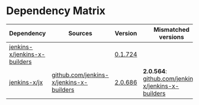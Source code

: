# Dependency Matrix

Dependency | Sources | Version | Mismatched versions
---------- | ------- | ------- | -------------------
[jenkins-x/jenkins-x-builders](https://github.com/jenkins-x/jenkins-x-builders.git) |  | [0.1.724]() | 
[jenkins-x/jx](https://github.com/jenkins-x/jx.git) | [github.com/jenkins-x/jenkins-x-builders](https://github.com/jenkins-x/jenkins-x-builders) | [2.0.686](https://github.com/jenkins-x/jx/releases/tag/v2.0.686) | **2.0.564**: [github.com/jenkins-x/jenkins-x-builders](https://github.com/jenkins-x/jenkins-x-builders)
